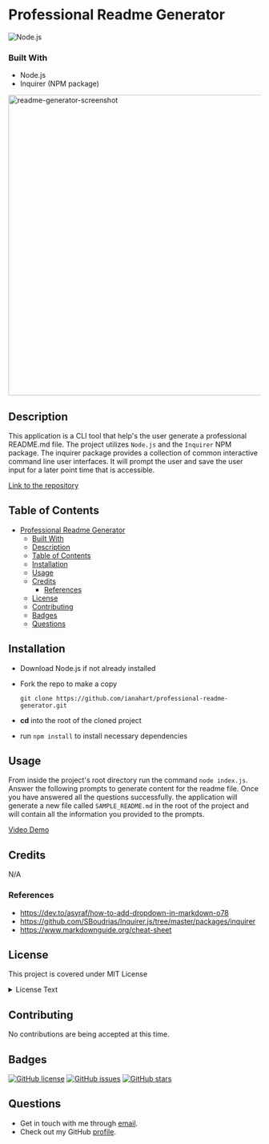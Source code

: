 # Professional Readme Generator

![Node.js](https://camo.githubusercontent.com/85cba226a1290d078f1a437aa87cb872a5bdb30037fa96b8afcddf163cd5b328/68747470733a2f2f696d672e736869656c64732e696f2f7374617469632f76313f7374796c653d666f722d7468652d6261646765266d6573736167653d4e6f64652e6a7326636f6c6f723d333339393333266c6f676f3d4e6f64652e6a73266c6f676f436f6c6f723d464646464646266c6162656c3d)

### Built With

- Node.js
- Inquirer (NPM package)

<img width="600" alt="readme-generator-screenshot" src="https://github.com/ianahart/professional-readme-generator/assets/29121238/bd97b690-7e2a-422c-a2a5-161c9d17ccf3">

## Description

This application is a CLI tool that help's the user generate a professional README.md file. The project utilizes `Node.js` and the `Inquirer` NPM package. The inquirer package provides a collection of common interactive command line user interfaces. It will prompt the user and save the user input for a later point time that is accessible.

[Link to the repository](https://github.com/ianahart/professional-readme-generator)

## Table of Contents

- [Professional Readme Generator](#professional-readme-generator)
  - [Built With](#built-with)
  - [Description](#description)
  - [Table of Contents](#table-of-contents)
  - [Installation](#installation)
  - [Usage](#usage)
  - [Credits](#credits)
    - [References](#references)
  - [License](#license)
  - [Contributing](#contributing)
  - [Badges](#badges)
  - [Questions](#questions)

## Installation

- Download Node.js if not already installed
- Fork the repo to make a copy

  `git clone https://github.com/ianahart/professional-readme-generator.git`

- **cd** into the root of the cloned project
- run `npm install` to install necessary dependencies

## Usage

From inside the project's root directory run the command `node index.js`. Answer the following prompts to generate content for the readme file. Once you have answered all the questions successfully. the application will generate a new file called `SAMPLE_README.md` in the root of the project and will contain all the information you provided to the prompts.

[Video Demo](https://drive.google.com/file/d/1-m2MMP2XuM0soGVhJ-TWzskptT4LJak8/view)

## Credits

N/A

### References

- https://dev.to/asyraf/how-to-add-dropdown-in-markdown-o78
- https://github.com/SBoudrias/Inquirer.js/tree/master/packages/inquirer
- https://www.markdownguide.org/cheat-sheet

## License

This project is covered under MIT License

<details>
  <summary>
    License Text
  </summary>

```

Copyright (c) 2024  Ian Hart

Permission is hereby granted, free of charge, to any person obtaining a copy
of this software and associated documentation files (the "Software"), to deal
in the Software without restriction, including without limitation the rights
to use, copy, modify, merge, publish, distribute, sublicense, and/or sell
copies of the Software, and to permit persons to whom the Software is
furnished to do so, subject to the following conditions:

The above copyright notice and this permission notice shall be included in all
copies or substantial portions of the Software.

THE SOFTWARE IS PROVIDED "AS IS", WITHOUT WARRANTY OF ANY KIND, EXPRESS OR
IMPLIED, INCLUDING BUT NOT LIMITED TO THE WARRANTIES OF MERCHANTABILITY,
FITNESS FOR A PARTICULAR PURPOSE AND NONINFRINGEMENT. IN NO EVENT SHALL THE
AUTHORS OR COPYRIGHT HOLDERS BE LIABLE FOR ANY CLAIM, DAMAGES OR OTHER
LIABILITY, WHETHER IN AN ACTION OF CONTRACT, TORT OR OTHERWISE, ARISING FROM,
OUT OF OR IN CONNECTION WITH THE SOFTWARE OR THE USE OR OTHER DEALINGS IN THE
SOFTWARE.

```

</details>

## Contributing

No contributions are being accepted at this time.

## Badges

[![GitHub license](https://img.shields.io/github/license/ianahart/professional-readme-generator)](https://github.com/ianahart/professional-readme-generator/main/LICENSE)
[![GitHub issues](https://img.shields.io/github/issues/ianahart/professional-readme-generator)](https://github.com/ianahart/professional-readme-generator/issues)
[![GitHub stars](https://img.shields.io/github/stars/ianahart/professional-readme-generator)](https://github.com/ianahart/professional-readme-generator/stargazers)

## Questions

- Get in touch with me through [email](mailto:ianalexhart@gmail.com).
- Check out my GitHub [profile](https://github.com/ianahart).
